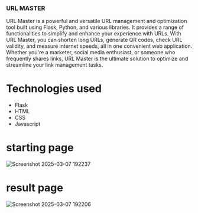 ### URL MASTER

URL Master is a powerful and versatile URL management and optimization tool built using Flask, Python, and various libraries. It provides a range of functionalities to simplify and enhance your experience with URLs. With URL Master, you can shorten long URLs, generate QR codes, check URL validity, and measure internet speeds, all in one convenient web application. Whether you're a marketer, social media enthusiast, or someone who frequently shares links, URL Master is the ultimate solution to optimize and streamline your link management tasks.

# Technologies used
- Flask
- HTML
- CSS
- Javascript


# starting page



![Screenshot 2025-03-07 192237](https://github.com/user-attachments/assets/57af6d16-f80d-4f17-a07b-c42e99680b01)




# result page 


![Screenshot 2025-03-07 192206](https://github.com/user-attachments/assets/288a91c1-d9b4-4c70-ae3c-36094f36a32e)
